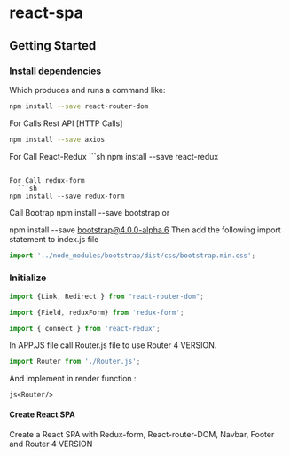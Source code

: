 # react-spa

## Getting Started
### Install dependencies

  Which produces and runs a command like:

  ```sh
  npm install --save react-router-dom
  ```
  
  For Calls Rest API [HTTP Calls]
  
   ```sh
  npm install --save axios
  ```
  
  For Call React-Redux
    ```sh
  npm install --save react-redux
  ```
  
  For Call redux-form
    ```sh
  npm install --save redux-form
  ```
  
  Call Bootrap
   npm install --save bootstrap
or

npm install --save bootstrap@4.0.0-alpha.6 
Then add the following import statement to index.js file
```js
import '../node_modules/bootstrap/dist/css/bootstrap.min.css';
  ```

### Initialize
```js
import {Link, Redirect } from "react-router-dom";

```

```js
import {Field, reduxForm} from 'redux-form';

```

```js
import { connect } from 'react-redux';
```


In APP.JS file call Router.js file to use Router 4 VERSION.


```js
import Router from './Router.js';
```

And implement in render function :

  ```
  js<Router/> 
  ```

#### Create React SPA
Create a React SPA with Redux-form, React-router-DOM, Navbar, Footer and Router 4 VERSION

